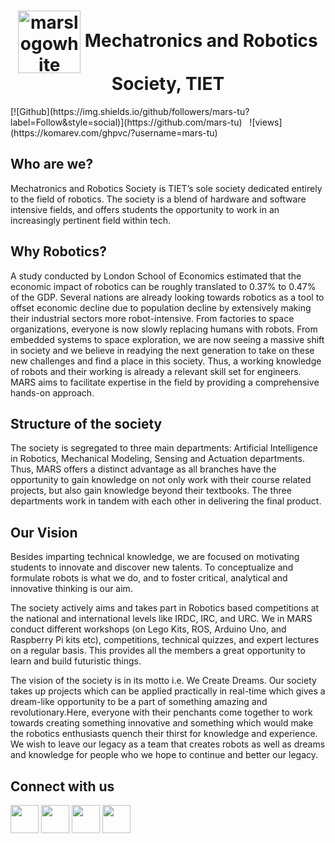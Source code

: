 
<h1 align="center"><a href="https://botpad.hashnode.dev"><img src="https://i.ibb.co/j81ftjv/marslogowhite.png" alt="marslogowhite" border="0" align="center" width="100" height="100"></a> Mechatronics and Robotics Society, TIET</h1>
[![Github](https://img.shields.io/github/followers/mars-tu?label=Follow&style=social)](https://github.com/mars-tu) &nbsp; ![views](https://komarev.com/ghpvc/?username=mars-tu)

## Who are we?
Mechatronics and Robotics Society is TIET’s sole society dedicated entirely to the field of  robotics. The society is a blend of hardware and software intensive fields, and offers students the opportunity to work in an increasingly pertinent field within tech.
## Why Robotics?
A study conducted by London School of Economics estimated that the economic impact of robotics can
be roughly translated to 0.37% to 0.47% of the GDP. Several nations are already looking towards robotics as a tool to offset economic decline due to population decline by extensively making their industrial sectors more robot-intensive. From factories to space organizations, everyone is now slowly replacing humans with robots. From embedded systems to space exploration, we are now seeing a massive shift in society and we believe in readying the next generation to take on these new challenges and find a place in this society. Thus, a working knowledge of robots and their working is already a relevant skill set for engineers. MARS aims to facilitate expertise in the field by providing a comprehensive hands-on approach.
## Structure of the society
The society is segregated to three main departments: Artificial Intelligence in Robotics, Mechanical Modeling, Sensing and Actuation departments. Thus, MARS offers a distinct advantage as all branches have the opportunity to gain knowledge on not only work with their course related projects, but also gain knowledge beyond their textbooks. The three departments work in tandem with each other in delivering the final product.
## Our Vision
Besides imparting technical knowledge, we are focused on motivating students to innovate and discover new talents. To conceptualize and formulate robots is what we do, and to foster critical, analytical and innovative thinking is our aim.

The society actively aims and takes part in Robotics based competitions at the national and international levels like IRDC, IRC, and URC. We in MARS conduct different workshops (on Lego Kits, ROS, Arduino Uno, and Raspberry Pi kits etc), competitions, technical quizzes, and expert lectures on a regular basis. This provides all the members a great opportunity to learn and build futuristic things.

The vision of the society is in its motto i.e. We Create Dreams. Our society takes up projects which can be applied practically in real-time which gives a dream-like opportunity to be a part of something amazing and revolutionary.Here, everyone with their penchants come together to work towards creating something innovative and something which would make the robotics enthusiasts quench their thirst for knowledge and experience. We wish to leave our legacy as a team that creates robots as well as dreams and knowledge for people who we hope to continue and better our legacy.

## Connect with us
<p align="left">
<a href = "https://www.linkedin.com/company/mechatronics-and-robotics-society-tiet/mycompany/"><img src="https://img.icons8.com/fluent/48/000000/linkedin.png" width="45" height="45" /></a>
<a href = "https://www.instagram.com/mars_tiet/"><img src="https://img.icons8.com/fluent/48/000000/instagram-new.png" width="45" height="45" /></a>
<a href="mailto:robotics@thapar.edu"><img src="https://img.icons8.com/color/48/000000/gmail-new.png" width="45" height="45"/></a> 
<a href="https://botpad.hashnode.dev"><img src="https://img.icons8.com/color/48/000000/hashnode.png" width="45" height="45"/></a>
</p>
